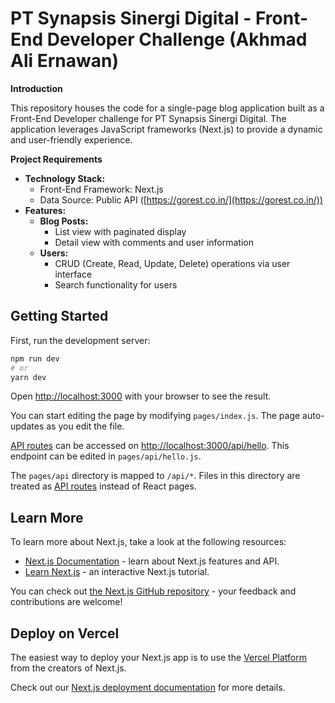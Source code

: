 # PT Synapsis Sinergi Digital - Front-End Developer Challenge (Akhmad Ali Ernawan)
**Introduction**

This repository houses the code for a single-page blog application built as a Front-End Developer challenge for PT Synapsis Sinergi Digital. The application leverages JavaScript frameworks (Next.js) to provide a dynamic and user-friendly experience.

**Project Requirements**

-   **Technology Stack:**
    -   Front-End Framework: Next.js
    -   Data Source: Public API ([https://gorest.co.in/](https://gorest.co.in/))
-   **Features:**
    -   **Blog Posts:**
        -   List view with paginated display
        -   Detail view with comments and user information
    -   **Users:**
        -   CRUD (Create, Read, Update, Delete) operations via user interface
        -   Search functionality for users

## Getting Started

First, run the development server:

```bash
npm run dev
# or
yarn dev
```

Open [http://localhost:3000](http://localhost:3000) with your browser to see the result.

You can start editing the page by modifying `pages/index.js`. The page auto-updates as you edit the file.

[API routes](https://nextjs.org/docs/api-routes/introduction) can be accessed on [http://localhost:3000/api/hello](http://localhost:3000/api/hello). This endpoint can be edited in `pages/api/hello.js`.

The `pages/api` directory is mapped to `/api/*`. Files in this directory are treated as [API routes](https://nextjs.org/docs/api-routes/introduction) instead of React pages.

## Learn More

To learn more about Next.js, take a look at the following resources:

- [Next.js Documentation](https://nextjs.org/docs) - learn about Next.js features and API.
- [Learn Next.js](https://nextjs.org/learn) - an interactive Next.js tutorial.

You can check out [the Next.js GitHub repository](https://github.com/vercel/next.js/) - your feedback and contributions are welcome!

## Deploy on Vercel

The easiest way to deploy your Next.js app is to use the [Vercel Platform](https://vercel.com/new?utm_medium=default-template&filter=next.js&utm_source=create-next-app&utm_campaign=create-next-app-readme) from the creators of Next.js.

Check out our [Next.js deployment documentation](https://nextjs.org/docs/deployment) for more details.
